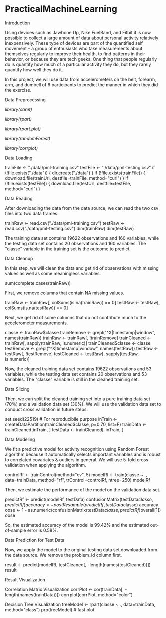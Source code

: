 # PracticalMachineLearning 

Introduction

Using devices such as Jawbone Up, Nike FuelBand, and Fitbit it is now possible to collect a large amount of data about personal activity relatively inexpensively. These type of devices are part of the quantified self movement – a group of enthusiasts who take measurements about themselves regularly to improve their health, to find patterns in their behavior, or because they are tech geeks. One thing that people regularly do is quantify how much of a particular activity they do, but they rarely quantify how well they do it.

In this project, we will use data from accelerometers on the belt, forearm, arm, and dumbell of 6 participants to predict the manner in which they did the exercise.

Data Preprocessing

  _library(caret)_
  
  _library(rpart)_
  
  _library(rpart.plot)_
  
  _library(randomForest)_
  
  _library(corrplot)_

Data Loading

  trainFile <- "./data/pml-training.csv"
  testFile  <- "./data/pml-testing.csv"
  if (!file.exists("./data")) {
    dir.create("./data")
  }
  if (!file.exists(trainFile)) {
    download.file(trainUrl, destfile=trainFile, method="curl")
  }
  if (!file.exists(testFile)) {
    download.file(testUrl, destfile=testFile, method="curl")
  }
  
Data Reading

After downloading the data from the data source, we can read the two csv files into two data frames.

  trainRaw <- read.csv("./data/pml-training.csv")
  testRaw <- read.csv("./data/pml-testing.csv")
  dim(trainRaw)
  dim(testRaw)

The training data set contains 19622 observations and 160 variables, while the testing data set contains 20 observations and 160 variables. The "classe" variable in the training set is the outcome to predict.

Data Cleanup

In this step, we will clean the data and get rid of observations with missing values as well as some meaningless variables.

  sum(complete.cases(trainRaw))
  
First, we remove columns that contain NA missing values.

  trainRaw <- trainRaw[, colSums(is.na(trainRaw)) == 0] 
  testRaw <- testRaw[, colSums(is.na(testRaw)) == 0] 
  
Next, we get rid of some columns that do not contribute much to the accelerometer measurements.

  classe <- trainRaw$classe
  trainRemove <- grepl("^X|timestamp|window", names(trainRaw))
  trainRaw <- trainRaw[, !trainRemove]
  trainCleaned <- trainRaw[, sapply(trainRaw, is.numeric)]
  trainCleaned$classe <- classe
  testRemove <- grepl("^X|timestamp|window", names(testRaw))
  testRaw <- testRaw[, !testRemove]
  testCleaned <- testRaw[, sapply(testRaw, is.numeric)]
  
Now, the cleaned training data set contains 19622 observations and 53 variables, while the testing data set contains 20 observations and 53 variables. The "classe" variable is still in the cleaned training set.

Data Slicing

Then, we can split the cleaned training set into a pure training data set (70%) and a validation data set (30%). We will use the validation data set to conduct cross validation in future steps.

  set.seed(22519) # For reproducibile purpose
  inTrain <- createDataPartition(trainCleaned$classe, p=0.70, list=F)
  trainData <- trainCleaned[inTrain, ]
  testData <- trainCleaned[-inTrain, ]

Data Modeling

We fit a predictive model for activity recognition using Random Forest algorithm because it automatically selects important variables and is robust to correlated covariates & outliers in general. We will use 5-fold cross validation when applying the algorithm.

  controlRf <- trainControl(method="cv", 5)
  modelRf <- train(classe ~ ., data=trainData, method="rf", trControl=controlRf, ntree=250)
  modelRf
  
Then, we estimate the performance of the model on the validation data set.

  predictRf <- predict(modelRf, testData)
  confusionMatrix(testData$classe, predictRf)
  accuracy <- postResample(predictRf, testData$classe)
  accuracy
  oose <- 1 - as.numeric(confusionMatrix(testData$classe, predictRf)$overall[1])
  oose
  
So, the estimated accuracy of the model is 99.42% and the estimated out-of-sample error is 0.58%.

Data Prediction for Test Data

Now, we apply the model to the original testing data set downloaded from the data source. We remove the problem_id column first.

  result <- predict(modelRf, testCleaned[, -length(names(testCleaned))])
  result

Result Visualization

Correlation Matrix Visualization
  corrPlot <- cor(trainData[, -length(names(trainData))])
  corrplot(corrPlot, method="color")

Decision Tree Visualization
  treeModel <- rpart(classe ~ ., data=trainData, method="class")
  prp(treeModel) # fast plot

